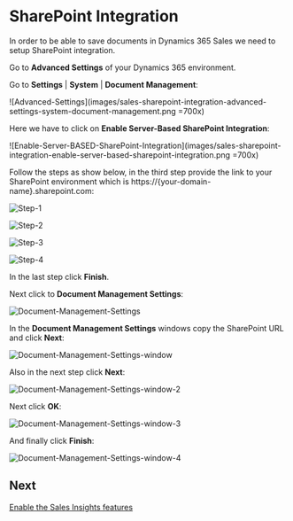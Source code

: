 # SharePoint Integration

In order to be able to save documents in Dynamics 365 Sales we need to setup SharePoint integration.

Go to **Advanced Settings** of your Dynamics 365 environment.

Go to **Settings** | **System** | **Document Management**:

![Advanced-Settings](images/sales-sharepoint-integration-advanced-settings-system-document-management.png =700x)

Here we have to click on **Enable Server-Based SharePoint Integration**:

![Enable-Server-BASED-SharePoint-Integration](images/sales-sharepoint-integration-enable-server-based-sharepoint-integration.png =700x)

Follow the steps as show below, in the third step provide the link to your SharePoint environment which is https://{your-domain-name}.sharepoint.com:

![Step-1](images/sales-sharepoint-integration-enable-server-based-sharepoint-integration-step-1.png)

![Step-2](images/sales-sharepoint-integration-enable-server-based-sharepoint-integration-step-2.png)

![Step-3](images/sales-sharepoint-integration-enable-server-based-sharepoint-integration-step-3.png)

![Step-4](images/sales-sharepoint-integration-enable-server-based-sharepoint-integration-step-4.png)

In the last step click **Finish**.

Next click to **Document Management Settings**:

![Document-Management-Settings](images/sales-sharepoint-integration-document-management-settings.jpg)

In the **Document Management Settings** windows copy the SharePoint URL and click **Next**:

![Document-Management-Settings-window](images/sales-sharepoint-integration-document-management-settings-window.png)

Also in the next step click **Next**:

![Document-Management-Settings-window-2](images/sales-sharepoint-integration-document-management-settings-window-2.png)

Next click **OK**: 

![Document-Management-Settings-window-3](images/sales-sharepoint-integration-document-management-settings-window-3.png)

And finally click **Finish**:

![Document-Management-Settings-window-4](images/sales-sharepoint-integration-document-management-settings-window-4.png)

 ## Next

 [Enable the Sales Insights features](Enable-the-Sales-Insights-features.md)